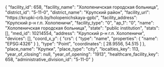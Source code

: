 {
    "facility_id": 658,
    "facility_name": "Холопеничская городская больница",
    "district_id": "5-11-0",
    "district_name": "Крупский район",
    "facility_url": "https:\/\/krupki-crb.by\/holopenichskaya-gpb\/",
    "facility_address": "Крупский р-н г.п. Холопеничи",
    "facility_type": "0",
    "ap_1": "0",
    "name": "Холопеничская городская больница",
    "state": "public institution",
    "stats": [],
    "med_id": 10214554,
    "address": "Крупский р-н г.п. Холопеничи",
    "devices": [],
    "coord_x_y": {
        "crs": {
            "type": "name",
            "properties": {
                "name": "EPSG:4326"
            }
        },
        "type": "Point",
        "coordinates": [
            28.9556,
            54.515
        ]
    },
    "place_name": "Крупки",
    "place_type": "city",
    "localties_key": 113,
    "year_of_closing": null,
    "year_of_opening": "1913",
    "healthcare_facility_key": 658,
    "administrative_division_id": "5-11-0"
}